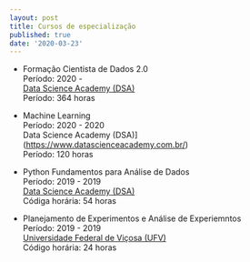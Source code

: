 ```yaml
---
layout: post
title: Cursos de especialização
published: true
date: '2020-03-23'
---
```

- Formação Cientista de Dados 2.0  
Período: 2020 -  
[Data Science Academy (DSA)](https://www.datascienceacademy.com.br/)  
Período: 364 horas  

- Machine Learning  
Período: 2020 - 2020  
Data Science Academy (DSA)](https://www.datascienceacademy.com.br/)  
Período: 120 horas

- Python Fundamentos para Análise de Dados  
Período: 2019 - 2019  
[Data Science Academy (DSA)](https://www.datascienceacademy.com.br/)  
Códiga horária: 54 horas

- Planejamento de Experimentos e Análise de Experiemntos  
Período: 2019 - 2019  
[Universidade Federal de Viçosa (UFV)](https://www.ufv.br/)  
Código horária: 24 horas
